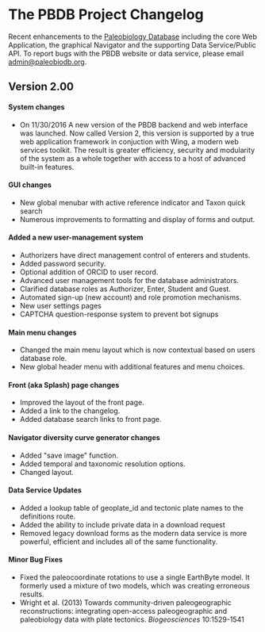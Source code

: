 # The PBDB Project Changelog

Recent enhancements to the [Paleobiology Database](www.paleobiodb.org) including the core Web Application, the graphical Navigator and the supporting Data Service/Public API. To report bugs with the PBDB website or data service, please email admin@paleobiodb.org.

## Version 2.00 

#### System changes
+ On 11/30/2016 A new version of the PBDB backend and web interface was launched. Now called Version 2, this version is supported by a true web application framework in conjuction with Wing, a modern web services toolkit. The result is greater efficiency, security and modularity of the system as a whole together with access to a host of advanced built-in features.

#### GUI changes
+ New global menubar with active reference indicator and Taxon quick search
+ Numerous improvements to formatting and display of forms and output.

#### Added a new user-management system
+ Authorizers have direct management control of enterers and students.
+ Added password security.
+ Optional addition of ORCID to user record.
+ Advanced user management tools for the database administrators.
+ Clarified database roles as Authorizer, Enter, Student and Guest.
+ Automated sign-up (new account) and role promotion mechanisms.
+ New user settings pages
+ CAPTCHA question-response system to prevent bot signups

#### Main menu changes
+ Changed the main menu layout which is now contextual based on users database role.
+ New global header menu with additional features and menu choices.

#### Front (aka Splash) page changes
+ Improved the layout of the front page.
+ Added a link to the changelog.
+ Added database search links to front page.

#### Navigator diversity curve generator changes
+ Added "save image" function.
+ Added temporal and taxonomic resolution options.
+ Changed layout.

#### Data Service Updates
+ Added a lookup table of geoplate_id and tectonic plate names to the definitions route.
+ Added the ability to include private data in a download request
+ Removed legacy download forms as the modern data service is more powerful, efficient and includes all of the same functionality.

#### Minor Bug Fixes
+ Fixed the paleocoordinate rotations to use a single EarthByte model. It formerly used a mixture of two models, which was creating erroneous results.
+ Wright et al. (2013) Towards community-driven paleogeographic reconstructions: integrating open-access paleogeographic and paleobiology data with plate tectonics. *Biogeosciences* 10:1529-1541
